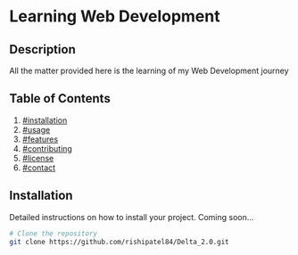 # Learning Web Development

## Description

All the matter provided here is the learning of my Web Development journey

## Table of Contents

1. [#installation](#installation)
2. [#usage](#usage)
3. [#features](#features)
4. [#contributing](#contributing)
5. [#license](#license)
6. [#contact](#contact)

## Installation

Detailed instructions on how to install your project. Coming soon...

```bash
# Clone the repository
git clone https://github.com/rishipatel84/Delta_2.0.git
